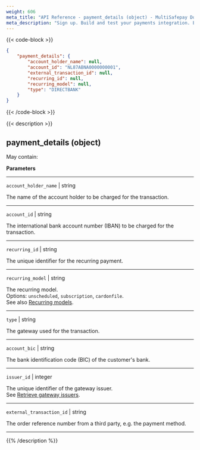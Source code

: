 ```yaml
---
weight: 606
meta_title: "API Reference - payment_details (object) - MultiSafepay Docs"
meta_description: "Sign up. Build and test your payments integration. Explore our products and services. Use our API Reference, SDKs, and wrappers. Get support."
---
```


{{< code-block >}}
```json 
{
	"payment_details": {
	    "account_holder_name": null,
        "account_id": "NL87ABNA0000000001",
        "external_transaction_id": null,
        "recurring_id": null,
        "recurring_model": null,
        "type": "DIRECTBANK"
	}
}
```


{{< /code-block >}}

{{< description >}}
## payment_details (object)

May contain:  

**Parameters**

----------------
`account_holder_name` | string

The name of the account holder to be charged for the transaction.             

----------------
`account_id`  | string

The international bank account number (IBAN) to be charged for the transaction.

----------------
`recurring_id`  | string

The unique identifier for the recurring payment.

----------------
`recurring_model` | string 

The recurring model.  
Options: `unscheduled`, `subscription`, `cardonfile`.  
See also [Recurring models](/payments/features/tokenization/#recurring-models).

----------------
`type` | string

The gateway used for the transaction.

----------------
`account_bic` | string

The bank identification code (BIC) of the customer's bank.

----------------
`issuer_id` | integer

The unique identifier of the gateway issuer.  
See [Retrieve gateway issuers](/api/#gateway-issuers).

----------------
`external_transaction_id` | string

The order reference number from a third party, e.g. the payment method.

----------------

{{% /description %}}